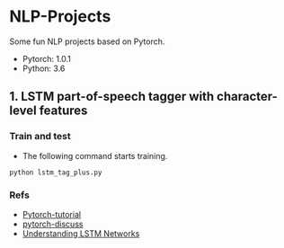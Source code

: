 # NLP-Projects
Some fun NLP projects based on Pytorch.
- Pytorch: 1.0.1
- Python: 3.6
## 1. LSTM part-of-speech tagger with character-level features
### Train and test

- The following command starts training.

```
python lstm_tag_plus.py
```
### Refs
- [Pytorch-tutorial](https://pytorch.org/tutorials/beginner/nlp/sequence_models_tutorial.html#sphx-glr-beginner-nlp-sequence-models-tutorial-py)
- [pytorch-discuss](https://discuss.pytorch.org/t/implementation-augmenting-the-lstm-part-of-speech-tagger-with-character-level-features/10221/5)
- [Understanding LSTM Networks](https://colah.github.io/posts/2015-08-Understanding-LSTMs/)
